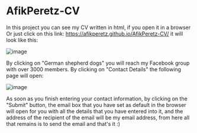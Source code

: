 # AfikPeretz-CV
In this project you can see my CV written in html, if you open it in a browser Or just click on this link: https://afikperetz.github.io/AfikPeretz-CV/
it will look like this:

![image](https://user-images.githubusercontent.com/73401652/184354452-c4fb6564-5a53-41e6-95f0-dac29beed0ab.png)

By clicking on "German shepherd dogs" you will reach my Facebook group with over 3000 members.
By clicking on "Contact Details" the following page will open:

![image](https://user-images.githubusercontent.com/73401652/184354515-88651b41-288d-443c-b2ec-426b1f00d498.png)

As soon as you finish entering your contact information, by clicking on the "Submit" button, the email box that you have set as default in the browser will open for you with all the details that you have entered into it, and the address of the recipient of the email will be my email address, from here all that remains is to send the email and that's it :)
